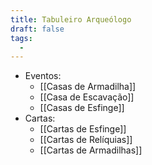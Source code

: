 ```yaml
---
title: Tabuleiro Arqueólogo
draft: false
tags:
  - 
---
```

- Eventos:
	- [[Casas de Armadilha]]
	- [[Casa de Escavação]]
	- [[Casas de Esfinge]]
- Cartas:
	- [[Cartas de Esfinge]]
	- [[Cartas de Relíquias]]
	- [[Cartas de Armadilhas]]
